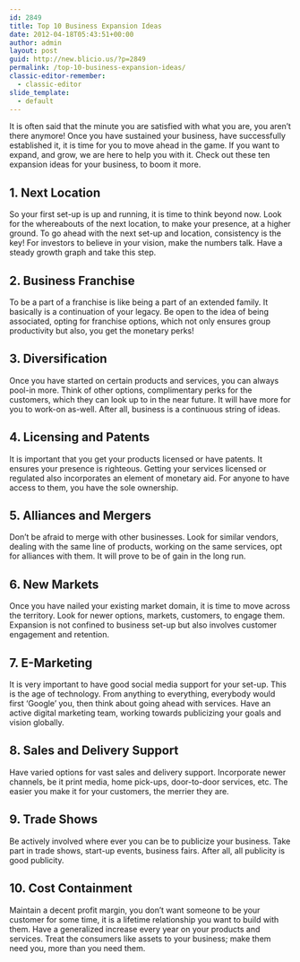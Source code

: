 ```yaml
---
id: 2849
title: Top 10 Business Expansion Ideas
date: 2012-04-18T05:43:51+00:00
author: admin
layout: post
guid: http://new.blicio.us/?p=2849
permalink: /top-10-business-expansion-ideas/
classic-editor-remember:
  - classic-editor
slide_template:
  - default
---
```

It is often said that the minute you are satisfied with what you are, you aren’t there anymore! Once you have sustained your business, have successfully established it, it is time for you to move ahead in the game. If you want to expand, and grow, we are here to help you with it. Check out these ten expansion ideas for your business, to boom it more. 

## 1. Next Location

So your first set-up is up and running, it is time to think beyond now. Look for the whereabouts of the next location, to make your presence, at a higher ground. To go ahead with the next set-up and location, consistency is the key! For investors to believe in your vision, make the numbers talk. Have a steady growth graph and take this step. 

## 2. Business Franchise

To be a part of a franchise is like being a part of an extended family. It basically is a continuation of your legacy. Be open to the idea of being associated, opting for franchise options, which not only ensures group productivity but also, you get the monetary perks! 

## 3. Diversification

Once you have started on certain products and services, you can always pool-in more. Think of other options, complimentary perks for the customers, which they can look up to in the near future. It will have more for you to work-on as-well. After all, business is a continuous string of ideas. 

## 4. Licensing and Patents

It is important that you get your products licensed or have patents. It ensures your presence is righteous. Getting your services licensed or regulated also incorporates an element of monetary aid. For anyone to have access to them, you have the sole ownership. 

## 5. Alliances and Mergers

Don’t be afraid to merge with other businesses. Look for similar vendors, dealing with the same line of products, working on the same services, opt for alliances with them. It will prove to be of gain in the long run. 

## 6. New Markets

Once you have nailed your existing market domain, it is time to move across the territory. Look for newer options, markets, customers, to engage them. Expansion is not confined to business set-up but also involves customer engagement and retention. 

## 7. E-Marketing

It is very important to have good social media support for your set-up. This is the age of technology. From anything to everything, everybody would first ‘Google’ you, then think about going ahead with services. Have an active digital marketing team, working towards publicizing your goals and vision globally. 

## 8. Sales and Delivery Support

Have varied options for vast sales and delivery support. Incorporate newer channels, be it print media, home pick-ups, door-to-door services, etc. The easier you make it for your customers, the merrier they are. 

## 9. Trade Shows

Be actively involved where ever you can be to publicize your business. Take part in trade shows, start-up events, business fairs. After all, all publicity is good publicity. 

## 10. Cost Containment

Maintain a decent profit margin, you don’t want someone to be your customer for some time, it is a lifetime relationship you want to build with them. Have a generalized increase every year on your products and services. Treat the consumers like assets to your business; make them need you, more than you need them.